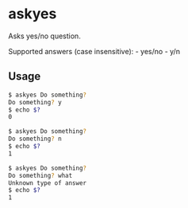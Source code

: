 # askyes

Asks yes/no question.

Supported answers (case insensitive):
    - yes/no
    - y/n

## Usage

```sh
$ askyes Do something?
Do something? y
$ echo $?
0

$ askyes Do something?
Do something? n
$ echo $?
1

$ askyes Do something?
Do something? what
Unknown type of answer
$ echo $?
1
```
